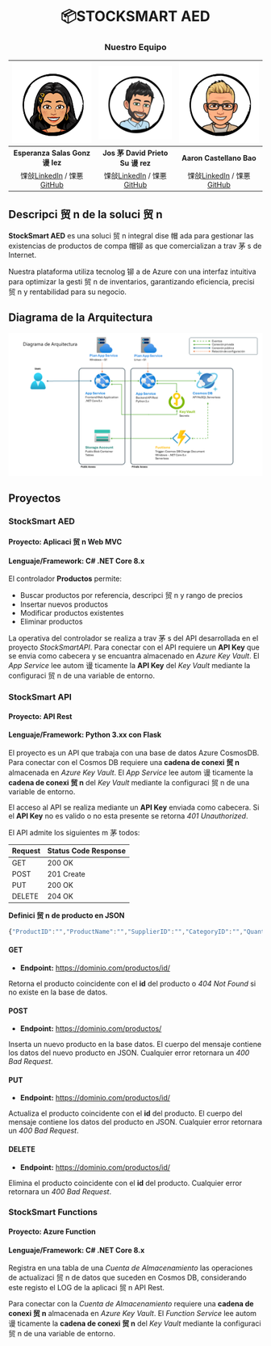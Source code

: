 <div align="center">

# :package:STOCKSMART AED

</div>
<div align="center">

### Nuestro Equipo

|                 ![Esperanza Salas Gonz谩lez](./StockSmart/wwwroot/images/Esperanza.png)                 |                    ![Jos茅 David Prieto Su谩rez](./StockSmart/wwwroot/images/JDavid.png)                    |                   ![Aaron Castellano Bao](./StockSmart/wwwroot/images/Aaron.png)                   |
| :-----------------------------------------------------------------------------------------------------: | :---------------------------------------------------------------------------------------------------------: | :------------------------------------------------------------------------------------------------: |
|                                     **Esperanza Salas Gonz 谩 lez**                                     |                                      **Jos 茅 David Prieto Su 谩 rez**                                      |                                      **Aaron Castellano Bao**                                      |
| 馃敆[LinkedIn](https://www.linkedin.com/in/esperanzasalasgon/) / 馃悪[GitHub](https://github.com/ESG96) | 馃敆[LinkedIn](https://www.linkedin.com/in/jdavidprietosuarez/) / 馃悪[GitHub](https://github.com/IkonikJD) | 馃敆[LinkedIn](https://www.linkedin.com/in/aaron-cb/) / 馃悪[GitHub](https://github.com/AaronCas7) |

</div>

## Descripci 贸 n de la soluci 贸 n

**StockSmart AED** es una soluci 贸 n integral dise 帽 ada para gestionar las existencias de productos de compa 帽铆 as que comercializan a trav 茅 s de Internet.

Nuestra plataforma utiliza tecnolog 铆 a de Azure con una interfaz intuitiva para optimizar la gesti 贸 n de inventarios, garantizando eficiencia, precisi 贸 n y rentabilidad para su negocio.

## Diagrama de la Arquitectura

![Diagrama de la Arquitectura](./media/diagrama.png)

## Proyectos

### StockSmart AED

#### **Proyecto:** Aplicaci 贸 n Web MVC

#### **Lenguaje/Framework:** C# .NET Core 8.x

El controlador **Productos** permite:

- Buscar productos por referencia, descripci 贸 n y rango de precios
- Insertar nuevos productos
- Modificar productos existentes
- Eliminar productos

La operativa del controlador se realiza a trav 茅 s del API desarrollada en el proyecto _StockSmartAPI_. Para conectar con el API requiere un **API Key** que se envia como cabecera y se encuantra almacenado en _Azure Key Vault_. El _App Service_ lee autom 谩 ticamente la **API Key** del _Key Vault_ mediante la configuraci 贸 n de una variable de entorno.

### StockSmart API

#### **Proyecto:** API Rest

#### **Lenguaje/Framework:** Python 3.xx con Flask

El proyecto es un API que trabaja con una base de datos Azure CosmosDB. Para conectar con el Cosmos DB requiere una **cadena de conexi 贸 n** almacenada en _Azure Key Vault_. El _App Service_ lee autom 谩 ticamente la **cadena de conexi 贸 n** del _Key Vault_ mediante la configuraci 贸 n de una variable de entorno.

El acceso al API se realiza mediante un **API Key** enviada como cabecera. Si el **API Key** no es valido o no esta presente se retorna _401 Unauthorized_.

El API admite los siguientes m 茅 todos:

| Request | Status Code Response |
| ------- | -------------------- |
| GET     | 200 OK               |
| POST    | 201 Create           |
| PUT     | 200 OK               |
| DELETE  | 204 OK               |

**Definici 贸 n de producto en JSON**

```javascript
{"ProductID":"","ProductName":"","SupplierID":"","CategoryID":"","QuantityPerUnit":"","UnitPrice":"","UnitsInStock":"","UnitsOnOrder":"","ReorderLevel":"","Discontinued":""}
```

#### GET

- **Endpoint:** https://dominio.com/productos/id/

Retorna el producto coincidente con el **id** del producto o _404 Not Found_ si no existe en la base de datos.

#### POST

- **Endpoint:** https://dominio.com/productos/

Inserta un nuevo producto en la base datos. El cuerpo del mensaje contiene los datos del nuevo producto en JSON. Cualquier error retornara un _400 Bad Request_.

#### PUT

- **Endpoint:** https://dominio.com/productos/id/

Actualiza el producto coincidente con el **id** del producto. El cuerpo del mensaje contiene los datos del producto en JSON. Cualquier error retornara un _400 Bad Request_.

#### DELETE

- **Endpoint:** https://dominio.com/productos/id/

Elimina el producto coincidente con el **id** del producto. Cualquier error retornara un _400 Bad Request_.

### StockSmart Functions

#### **Proyecto:** Azure Function

#### **Lenguaje/Framework:** C# .NET Core 8.x

Registra en una tabla de una _Cuenta de Almacenamiento_ las operaciones de actualizaci 贸 n de datos que suceden en Cosmos DB, considerando este registo el LOG de la aplicaci 贸 n API Rest.

Para conectar con la _Cuenta de Almacenamiento_ requiere una **cadena de conexi 贸 n** almacenada en _Azure Key Vault_. El _Function Service_ lee autom 谩 ticamente la **cadena de conexi 贸 n** del _Key Vault_ mediante la configuraci 贸 n de una variable de entorno.

